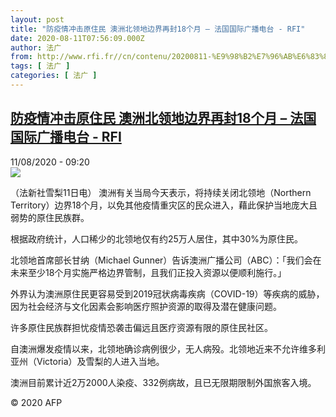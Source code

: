 ```yaml
---
layout: post
title: "防疫情冲击原住民 澳洲北领地边界再封18个月 – 法国国际广播电台 - RFI"
date: 2020-08-11T07:56:09.000Z
author: 法广
from: http://www.rfi.fr//cn/contenu/20200811-%E9%98%B2%E7%96%AB%E6%83%85%E5%86%B2%E5%87%BB%E5%8E%9F%E4%BD%8F%E6%B0%91-%E6%BE%B3%E6%B4%B2%E5%8C%97%E9%A2%86%E5%9C%B0%E8%BE%B9%E7%95%8C%E5%86%8D%E5%B0%8118%E4%B8%AA%E6%9C%88
tags: [ 法广 ]
categories: [ 法广 ]
---
```

<!--1597132569000-->
[防疫情冲击原住民 澳洲北领地边界再封18个月 – 法国国际广播电台 - RFI](http://www.rfi.fr//cn/contenu/20200811-%E9%98%B2%E7%96%AB%E6%83%85%E5%86%B2%E5%87%BB%E5%8E%9F%E4%BD%8F%E6%B0%91-%E6%BE%B3%E6%B4%B2%E5%8C%97%E9%A2%86%E5%9C%B0%E8%BE%B9%E7%95%8C%E5%86%8D%E5%B0%8118%E4%B8%AA%E6%9C%88)
------

<div>
<div>11/08/2020 - 09:20</div><img src="https://s.rfi.fr/media/display/070c72ca-dba6-11ea-8c66-005056bf87d6/w:310/p:16x9/int0010b.200811152002.jpg"><div class="t-content__body u-clearfix"><div class="m-interstitial"></div><p>（法新社雪梨11日电）    澳洲有关当局今天表示，将持续关闭北领地（Northern Territory）边界18个月，以免其他疫情重灾区的民众进入，藉此保护当地庞大且弱势的原住民族群。</p><p>    根据政府统计，人口稀少的北领地仅有约25万人居住，其中30%为原住民。</p><p>    北领地首席部长甘纳（Michael Gunner）告诉澳洲广播公司（ABC）：「我们会在未来至少18个月实施严格边界管制，且我们正投入资源以便顺利施行。」</p><p>    外界认为澳洲原住民更容易受到2019冠状病毒疾病（COVID-19）等疾病的威胁，因为社会经济与文化因素会影响医疗照护资源的取得及潜在健康问题。</p><p>    许多原住民族群担忧疫情恐袭击偏远且医疗资源有限的原住民社区。</p><p>    自澳洲爆发疫情以来，北领地确诊病例很少，无人病殁。北领地近来不允许维多利亚州（Victoria）及雪梨的人进入当地。</p><p>    澳洲目前累计近2万2000人染疫、332例病故，且已无限期限制外国旅客入境。</p><p class="t-copyright">© 2020 AFP</p>        </div>
</div>
